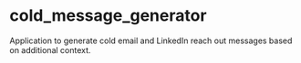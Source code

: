 # cold_message_generator
Application to generate cold email and LinkedIn reach out messages based on additional context.
